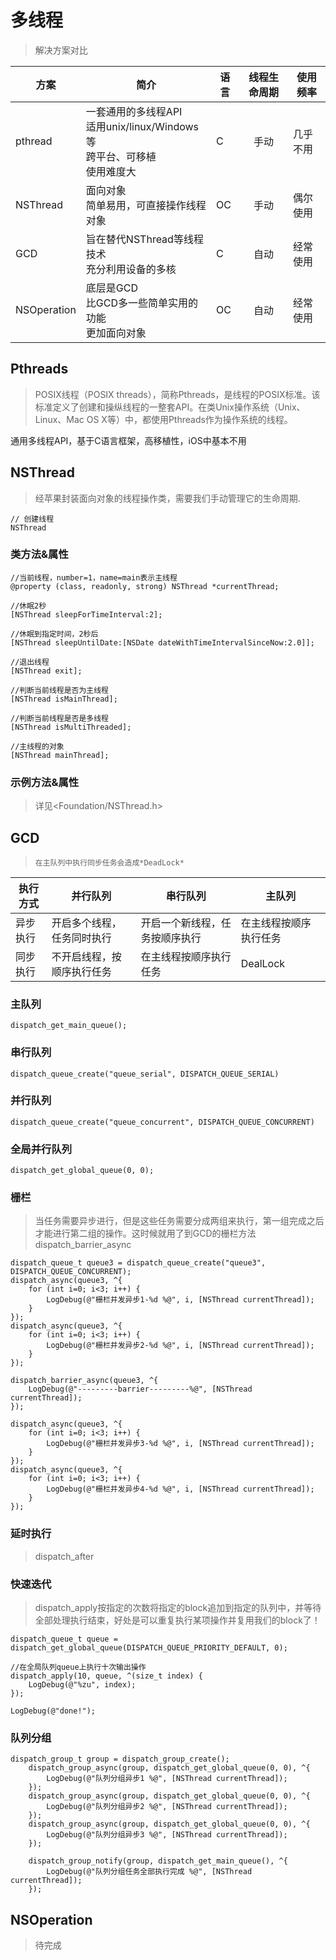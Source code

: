 # 多线程

> 解决方案对比

| 方案 | 简介 | 语言 | 线程生命周期 | 使用频率 |
| --- | --- | --- | :---: | --- |
| pthread   | 一套通用的多线程API<br>适用unix/linux/Windows等<br/>跨平台、可移植</br>使用难度大  | C  | 手动  | 几乎不用  |
| NSThread  | 面向对象<br/>简单易用，可直接操作线程对象  | OC  | 手动  | 偶尔使用  |
| GCD  | 旨在替代NSThread等线程技术<br/>充分利用设备的多核  | C | 自动 | 经常使用  |
| NSOperation | 底层是GCD<br/>比GCD多一些简单实用的功能</br>更加面向对象  |  OC  | 自动  | 经常使用  |

## Pthreads

> POSIX线程（POSIX threads），简称Pthreads，是线程的POSIX标准。该标准定义了创建和操纵线程的一整套API。在类Unix操作系统（Unix、Linux、Mac OS X等）中，都使用Pthreads作为操作系统的线程。

通用多线程API，基于C语言框架，高移植性，iOS中基本不用

## NSThread

> 经苹果封装面向对象的线程操作类，需要我们手动管理它的生命周期.

```objc
// 创建线程
NSThread
```

### 类方法&属性

```objc
//当前线程，number=1，name=main表示主线程
@property (class, readonly, strong) NSThread *currentThread;

//休眠2秒
[NSThread sleepForTimeInterval:2];

//休眠到指定时间，2秒后
[NSThread sleepUntilDate:[NSDate dateWithTimeIntervalSinceNow:2.0]];

//退出线程
[NSThread exit];

//判断当前线程是否为主线程
[NSThread isMainThread];

//判断当前线程是否是多线程
[NSThread isMultiThreaded];

//主线程的对象
[NSThread mainThread];
```

### 示例方法&属性

> 详见<Foundation/NSThread.h>

## GCD

> `在主队列中执行同步任务会造成*DeadLock*`

| 执行方式 | 并行队列 | 串行队列 | 主队列 |
| ---- | ---- | ---- | ---- |
| 异步执行 | 开启多个线程，任务同时执行 | 开启一个新线程，任务按顺序执行 | 在主线程按顺序执行任务 |
| 同步执行 | 不开启线程，按顺序执行任务 | 在主线程按顺序执行任务 | DealLock |

### 主队列

```objc
dispatch_get_main_queue();
```

### 串行队列

```objc
dispatch_queue_create("queue_serial", DISPATCH_QUEUE_SERIAL)
```

### 并行队列

```objc
dispatch_queue_create("queue_concurrent", DISPATCH_QUEUE_CONCURRENT)
```

### 全局并行队列

```objc
dispatch_get_global_queue(0, 0);
```

### 栅栏

> 当任务需要异步进行，但是这些任务需要分成两组来执行，第一组完成之后才能进行第二组的操作。这时候就用了到GCD的栅栏方法dispatch_barrier_async

```objc
dispatch_queue_t queue3 = dispatch_queue_create("queue3", DISPATCH_QUEUE_CONCURRENT);
dispatch_async(queue3, ^{
    for (int i=0; i<3; i++) {
        LogDebug(@"栅栏并发异步1-%d %@", i, [NSThread currentThread]);
    }
});
dispatch_async(queue3, ^{
    for (int i=0; i<3; i++) {
        LogDebug(@"栅栏并发异步2-%d %@", i, [NSThread currentThread]);
    }
});

dispatch_barrier_async(queue3, ^{
    LogDebug(@"---------barrier---------%@", [NSThread currentThread]);
});

dispatch_async(queue3, ^{
    for (int i=0; i<3; i++) {
        LogDebug(@"栅栏并发异步3-%d %@", i, [NSThread currentThread]);
    }
});
dispatch_async(queue3, ^{
    for (int i=0; i<3; i++) {
        LogDebug(@"栅栏并发异步4-%d %@", i, [NSThread currentThread]);
    }
});
```

### 延时执行

> dispatch_after

### 快速迭代

> dispatch_apply按指定的次数将指定的block追加到指定的队列中，并等待全部处理执行结束，好处是可以重复执行某项操作并复用我们的block了！

```objc
dispatch_queue_t queue = dispatch_get_global_queue(DISPATCH_QUEUE_PRIORITY_DEFAULT, 0);

//在全局队列queue上执行十次输出操作
dispatch_apply(10, queue, ^(size_t index) {
    LogDebug(@"%zu", index);
});

LogDebug(@"done!");
```

### 队列分组

```objc
dispatch_group_t group = dispatch_group_create();
    dispatch_group_async(group, dispatch_get_global_queue(0, 0), ^{
        LogDebug(@"队列分组异步1 %@", [NSThread currentThread]);
    });
    dispatch_group_async(group, dispatch_get_global_queue(0, 0), ^{
        LogDebug(@"队列分组异步2 %@", [NSThread currentThread]);
    });
    dispatch_group_async(group, dispatch_get_global_queue(0, 0), ^{
        LogDebug(@"队列分组异步3 %@", [NSThread currentThread]);
    });

    dispatch_group_notify(group, dispatch_get_main_queue(), ^{
        LogDebug(@"队列分组任务全部执行完成 %@", [NSThread currentThread]);
    });
```

## NSOperation

> 待完成
